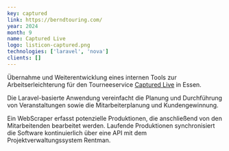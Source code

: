 ```yaml
---
key: captured
link: https://berndtouring.com/
year: 2024
month: 9
name: Captured Live 
logo: listicon-captured.png
technologies: ['laravel', 'nova']
clients: []
---
```


Übernahme und Weiterentwicklung eines internen Tools zur Arbeitserleichterung für den Tourneeservice [Captured Live](https://berndtouring.com/) in Essen.

Die Laravel-basierte Anwendung vereinfacht die Planung und Durchführung von Veranstaltungen sowie die Mitarbeiterplanung und Kundengewinnung.

Ein WebScraper erfasst potenzielle Produktionen, die anschließend von den Mitarbeitenden bearbeitet werden. Laufende Produktionen synchronisiert die Software kontinuierlich über eine API mit dem Projektverwaltungssystem Rentman.
